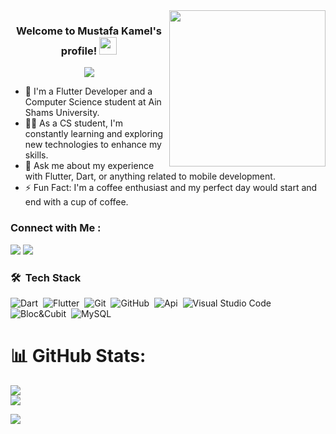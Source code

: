 
<img width="250" align="right" src="https://c.tenor.com/_DOBjnGspYAAAAAM/code-coding.gif">

<h3 align="center">
  Welcome to Mustafa Kamel's profile!
  <img src="https://media.giphy.com/media/hvRJCLFzcasrR4ia7z/giphy.gif" width="28">
</h3>

<!-- Typing SVG by DenverCoder1 - https://github.com/DenverCoder1/readme-typing-svg -->
<p align="center">
  <a href="https://github.com/DenverCoder1/readme-typing-svg"><img src="https://readme-typing-svg.herokuapp.com/?lines=Flutter%20developer;Always%20learning%20new%20things&font=Fira%20Code&center=true&width=440&height=45&color=blue&vCenter=true&size=22"></a>
</p> 

- 🏢 I'm a Flutter Developer and a Computer Science student at Ain Shams University.
- 👨‍💻 As a CS student, I'm constantly learning and exploring new technologies to enhance my skills.
- 💬 Ask me about my experience with Flutter, Dart, or anything related to mobile development.
- ⚡ Fun Fact: I'm a coffee enthusiast and my perfect day would start and end with a cup of coffee.

### Connect with Me :

<a href="https://www.linkedin.com/in/mustafa-kamel-3a8a17262/" target="_blank"><img src="https://img.shields.io/badge/-Mustafa%20Kamel-0077B5?style=for-the-badge&logo=Linkedin&logoColor=white"/></a>
<a href="https://www.facebook.com/Kammeeel" target="_blank"><img src="https://img.shields.io/badge/-Mustafa%20Kamel-0077B5?style=for-the-badge&logo=Facebook&logoColor=white"/></a>



### 🛠 &nbsp;Tech Stack
![Dart](https://img.shields.io/badge/-Dart-05122A?style=flat&logo=dart)&nbsp;
![Flutter](https://img.shields.io/badge/-Flutter-05122A?style=flat&logo=flutter)&nbsp;
![Git](https://img.shields.io/badge/-Git-05122A?style=flat&logo=git)&nbsp;
![GitHub](https://img.shields.io/badge/-GitHub-05122A?style=flat&logo=github)&nbsp;
![Api](https://img.shields.io/badge/-Api-05122A?style=flat&logo=api)&nbsp;
![Visual Studio Code](https://img.shields.io/badge/-Visual%20Studio%20Code-05122A?style=flat&logo=visual-studio-code&logoColor=007ACC)&nbsp;
![Bloc&Cubit](https://img.shields.io/badge/-Bloc-05122A?style=flat&logo=bloc)&nbsp;
![MySQL](https://img.shields.io/badge/-MySql-05122A?style=flat&logo=mysql)&nbsp;

# 📊 GitHub Stats:
![](https://github-readme-streak-stats.herokuapp.com/?user=flutterboy20&theme=shades-of-purple&hide_border=false)<br/>
![](https://github-readme-stats.vercel.app/api/top-langs/?username=flutterboy20&theme=shades-of-purple&hide_border=false&include_all_commits=true&count_private=false&layout=compact)

<a href="https://komarev.com/ghpvc/?username=MustafaKammel&style=for-the-badge">
    <img src="https://komarev.com/ghpvc/?username=MustafaKammel&style=for-the-badge">
</a>
